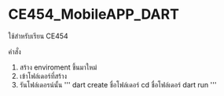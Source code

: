 # CE454_MobileAPP_DART
 ใช้สำหรับเรียน CE454


คำสั่ง
1. สร้าง enviroment ขึ้นมาใหม่
2. เข้าโฟล์เดอร์ที่สร้าง
3. รันโฟล์เดอรน์นั้น
'''
dart create ชื่อโฟล์เดอร์
cd ชื่อโฟล์เดอร์
dart run
'''